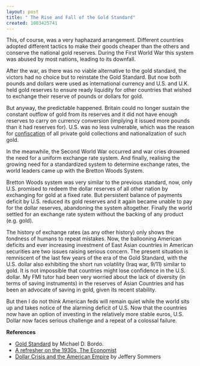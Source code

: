 ```yaml
--- 
layout: post
title: " The Rise and Fall of the Gold Standard"
created: 1083425741
---
```

This, of course, was a very haphazard arrangement. Different countries adopted different tactics to make their goods cheaper than the others and conserve the national gold reserves. During the First World War this system was abused by most nations, leading to its downfall.

After the war, as there was no viable alternative to the gold standard, the victors had no choice but to reinstate the Gold Standard. But now both pounds and dollars were used as international currency and U.S. and U.K. held gold reserves to ensure ready liquidity for other countries that wished to exchange their reserve of pounds or dollars for gold. 

But anyway, the predictable happened. Britain could no longer sustain the constant outflow of gold from its reserves and it did not have enough reserves to carry on currency conversion (implying it issued more pounds than it had reserves for). U.S. was no less vulnerable, which was the reason for <a href="http://www.austincoins.com/confiscation.htm">confiscation</a> of all private gold collections and nationalization of such gold. 

In the meanwhile, the Second World War occurred and war cries drowned the need for a uniform exchange rate system. And finally, realising the growing need for a standardized system to determine exchange rates, the world leaders came up with the Bretton Woods System. 

Bretton Woods system was very similar to the previous standard, now, only U.S. promised to redeem the dollar reserves of all other nation by exchanging for gold at a fixed rate. But persistent balance of payments deficit by U.S. reduced its gold reserves and it again became unable to pay for the dollar reserves, abandoning the system altogether. Finally the world settled for an exchange rate system without the backing of any product (e.g. gold). 

The history of exchange rates (as any other history) only shows the fondness of humans to repeat mistakes. Now, the ballooning American deficits and ever increasing investment of East Asian countries in American securities are two issues raising serious concern. The present situation is remniscent of the last few years of the era of the Gold Standard, with the U.S. dollar also exhibiting the short run volatility (Iraq war, 9/11) similar to gold. It is not impossible that countries might lose confidence in the U.S. dollar. My FMI tutor had been very worried about the lack of diversity (in terms of saving instruments) in the reserves of Asian Countries and has been an advocate of saving in gold, given its recent stability. 

But then I do not think American feds will remain quiet while the world sits up and takes notice of the alarming deficit of U.S. Now that the countries now have an option of investing in the relatively more stable euros, U.S. Dollar now faces serious challenge and a repeat of a colossal failure.
 

<b>References</b>
<ul><li><a href="http://www.econlib.org/library/Enc/GoldStandard.html">Gold Standard</a> by Michael D. Bordo. </li>
<li><a href="http://economist.com/displaystory.cfm?story_id=165701">A refresher on the 1930s, The Economist</a></li>
<li><a href="http://www.gold-eagle.com/gold_digest_03/blumen121203.html">Dollar Crisis and the American Empire</a> by Jeffery Sommers</li></ul>
